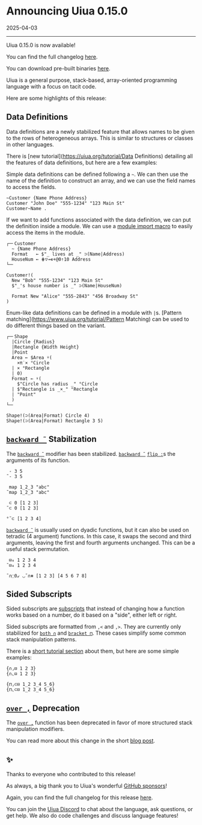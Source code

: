 # Announcing Uiua 0.15.0

2025-04-03

---

Uiua 0.15.0 is now available!

You can find the full changelog [here](https://uiua.org/docs/changelog#0.15.0---2025-04-03).

You can download pre-built binaries [here](https://github.com/uiua-lang/uiua/releases).

Uiua is a general purpose, stack-based, array-oriented programming language with a focus on tacit code.

Here are some highlights of this release:

## Data Definitions

Data definitions are a newly stabilized feature that allows names to be given to the rows of heterogeneous arrays. This is similar to structures or classes in other languages.

There is [new tutorial](https://uiua.org/tutorial/Data Definitions) detailing all the features of data definitions, but here are a few examples:

Simple data definitions can be defined following a `~`. We can then use the name of the definition to construct an array, and we can use the field names to access the fields.

```uiua
~Customer {Name Phone Address}
Customer "John Doe" "555-1234" "123 Main St"
Customer~Name .
```

If we want to add functions associated with the data definition, we can put the definition inside a module. We can use a [module import macro](https://www.uiua.org/tutorial/Modules#module-import-macros) to easily access the items in the module.

```uiua
┌─╴Customer
  ~ {Name Phone Address}
  Format   ← $"_ lives at _" ⊃(Name|Address)
  HouseNum ← ⋕▽⊸∊+@0⇡10 Address
└─╴

Customer!(
  New "Bob" "555-1234" "123 Main St"
  $"_'s house number is _" ⊃(Name|HouseNum)

  Format New "Alice" "555-2843" "456 Broadway St"
)
```

Enum-like data definitions can be defined in a module with `|`s. [Pattern matching](https://www.uiua.org/tutorial/Pattern Matching) can be used to do different things based on the variant.

```uiua
┌─╴Shape
  |Circle {Radius}
  |Rectangle {Width Height}
  |Point
  Area ← $Area ⍣(
    ×π˙× °Circle
  | × °Rectangle
  | 0)
  Format ← ⍣(
    $"Circle has radius _" °Circle
  | $"Rectangle is _×_" °Rectangle
  | "Point"
  )
└─╴

Shape!(⊃(Area|Format) Circle 4)
Shape!(⊃(Area|Format) Rectangle 3 5)
```

## [`backward ˜`](https://www.uiua.org/docs/backward) Stabilization

The [`backward ˜`](https://www.uiua.org/docs/backward) modifier has been stabilized. [`backward ˜`](https://www.uiua.org/docs/backward) [`flip :`](https://www.uiua.org/docs/flip)s the arguments of its function.

```uiua
 - 3 5
˜- 3 5
```

```uiua
 map 1_2_3 "abc"
˜map 1_2_3 "abc"
```

```uiua
 ⊂ 0 [1 2 3]
˜⊂ 0 [1 2 3]
```

```uiua
°˜⊂ [1 2 3 4]
```

[`backward ˜`](https://www.uiua.org/docs/backward) is usually used on dyadic functions, but it can also be used on tetradic (4 argument) functions. In this case, it swaps the second and third arguments, leaving the first and fourth arguments unchanged. This can be a useful stack permutation.

```uiua
 ⊟₄ 1 2 3 4
˜⊟₄ 1 2 3 4
```

```uiua
˜∩⬚0↙ ◡˜∩⧻ [1 2 3] [4 5 6 7 8]
```

## Sided Subscripts

Sided subscripts are [subscripts](https://www.uiua.org/docs/subscripts) that instead of changing how a function works based on a number, do it based on a "side", either left or right.

Sided subscripts are formatted from `,<` and `,>`. They are currently only stabilized for [`both ∩`](https://www.uiua.org/docs/both) and [`bracket ⊓`](https://www.uiua.org/docs/bracket). These cases simplify some common stack manipulation patterns.

There is a [short tutorial section](https://www.uiua.org/tutorial/evenmoreargument#sided-subscripts) about them, but here are some simple examples:

```uiua
{∩⌟⊟ 1 2 3}
{∩⌞⊟ 1 2 3}
```

```uiua
{⊓⌟⊂⊟ 1_2 3_4 5_6}
{⊓⌞⊂⊟ 1_2 3_4 5_6}
```

## [`over ,`](https://www.uiua.org/docs/over) Deprecation

The [`over ,`](https://www.uiua.org/docs/over) function has been deprecated in favor of more structured stack manipulation modifiers.

You can read more about this change in the short [blog post](https://www.uiua.org/blog/its-so-over).

## ✨

Thanks to everyone who contributed to this release!

As always, a big thank you to Uiua's wonderful [GitHub sponsors](https://github.com/sponsors/uiua-lang)!

Again, you can find the full changelog for this release [here](https://uiua.org/docs/changelog#0.15.0---2025-04-03).

You can join the [Uiua Discord](https://discord.gg/3r9nrfYhCc) to chat about the language, ask questions, or get help. We also do code challenges and discuss language features!